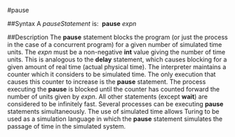 
#pause

##Syntax
A *pauseStatement* is:
 **pause** *expn*

##Description
The **pause** statement blocks the program (or just the process in the case of a concurrent program) for a given number of simulated time units. The *expn* must be a non-negative **int** value giving the number of time units. This is analogous to the **delay** statement, which causes blocking for a given amount of real time (actual physical time).
The interpreter maintains a counter which it considers to be simulated time. The only execution that causes this counter to increase is the **pause** statement. The process executing the **pause** is blocked until the counter has counted forward the number of units given by *expn*. All other statements (except **wait**) are considered to be infinitely fast. Several processes can be executing **pause** statements simultaneously.
The use of simulated time allows Turing to be used as a simulation language in which the **pause** statement simulates the passage of time in the simulated system.
